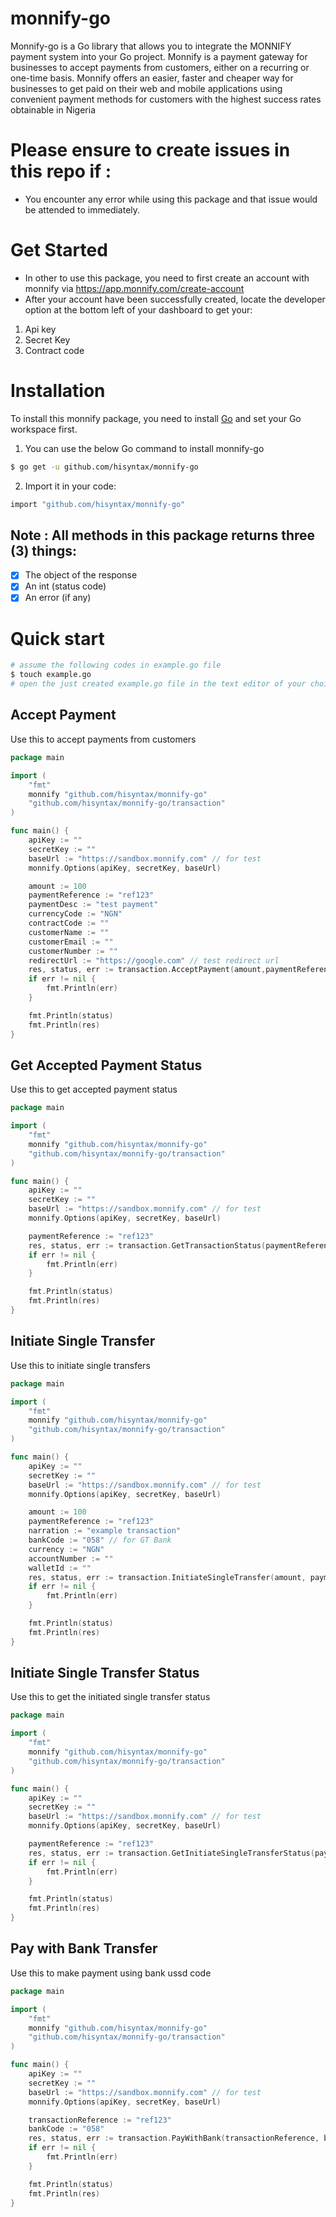 # monnify-go
Monnify-go is a Go library that allows you to integrate the MONNIFY payment system into your Go project.
Monnify is a payment gateway for businesses to accept payments from customers, either on a recurring or one-time basis. Monnify offers an easier, faster and cheaper way for businesses to get paid on their web and mobile applications using convenient payment methods for customers with the highest success rates obtainable in Nigeria

# Please ensure to create issues in this repo if :
- You encounter any error while using this package and that issue would be attended to immediately.

# Get Started
- In other to use this package, you need to first create an account with monnify via https://app.monnify.com/create-account 
- After your account have been successfully created, locate the developer option at the bottom left of your dashboard to get your:
1. Api key
2. Secret Key
3. Contract code

# Installation
To install this monnify package, you need to install [Go](https://golang.org/) and set your Go workspace first.
1. You can use the below Go command to install monnify-go
```sh
$ go get -u github.com/hisyntax/monnify-go
```
2. Import it in your code:
```sh
import "github.com/hisyntax/monnify-go"
```
## Note : All methods in this package returns three (3) things:
- [x] The object of the response
- [x] An int (status code)
- [x] An error (if any)

# Quick start
```sh
# assume the following codes in example.go file
$ touch example.go
# open the just created example.go file in the text editor of your choice
```
## Accept Payment
Use this to accept payments from customers
```go
package main

import (
	"fmt"
	monnify "github.com/hisyntax/monnify-go"
	"github.com/hisyntax/monnify-go/transaction"
)

func main() {
	apiKey := ""
	secretKey := ""
	baseUrl := "https://sandbox.monnify.com" // for test
	monnify.Options(apiKey, secretKey, baseUrl)

	amount := 100 
	paymentReference := "ref123"
	paymentDesc := "test payment"
	currencyCode := "NGN"
	contractCode := ""
	customerName := ""
	customerEmail := ""
	customerNumber := "" 
	redirectUrl := "https://google.com" // test redirect url
	res, status, err := transaction.AcceptPayment(amount,paymentReference , paymentDesc, currencyCode, contractCode, customerName, customerEmail, customerNumber, redirectUrl)
	if err != nil {
		fmt.Println(err)
	}

	fmt.Println(status)
	fmt.Println(res)
}
```
## Get Accepted Payment Status
Use this to get accepted payment status
```go
package main

import (
	"fmt"
	monnify "github.com/hisyntax/monnify-go"
	"github.com/hisyntax/monnify-go/transaction"
)

func main() {
	apiKey := ""
	secretKey := ""
	baseUrl := "https://sandbox.monnify.com" // for test
	monnify.Options(apiKey, secretKey, baseUrl)

	paymentReference := "ref123"
	res, status, err := transaction.GetTransactionStatus(paymentReference)
	if err != nil {
		fmt.Println(err)
	}

	fmt.Println(status)
	fmt.Println(res)
}
```
## Initiate Single Transfer
Use this to initiate single transfers
```go
package main

import (
	"fmt"
	monnify "github.com/hisyntax/monnify-go"
	"github.com/hisyntax/monnify-go/transaction"
)

func main() {
	apiKey := ""
	secretKey := ""
	baseUrl := "https://sandbox.monnify.com" // for test
	monnify.Options(apiKey, secretKey, baseUrl)

	amount := 100
	paymentReference := "ref123"
	narration := "example transaction"
	bankCode := "058" // for GT Bank
	currency := "NGN"
	accountNumber := ""
	walletId := ""
	res, status, err := transaction.InitiateSingleTransfer(amount, paymentReference, narration, currency, bankCode, accountNumber, walletId)
	if err != nil {
		fmt.Println(err)
	}

	fmt.Println(status)
	fmt.Println(res)
}
```

## Initiate Single Transfer Status
Use this to get the initiated single transfer status
```go
package main

import (
	"fmt"
	monnify "github.com/hisyntax/monnify-go"
	"github.com/hisyntax/monnify-go/transaction"
)

func main() {
	apiKey := ""
	secretKey := ""
	baseUrl := "https://sandbox.monnify.com" // for test
	monnify.Options(apiKey, secretKey, baseUrl)

	paymentReference := "ref123"
	res, status, err := transaction.GetInitiateSingleTransferStatus(paymentReference)
	if err != nil {
		fmt.Println(err)
	}

	fmt.Println(status)
	fmt.Println(res)
}
```
## Pay with Bank Transfer
Use this to make payment using bank ussd code
```go
package main

import (
	"fmt"
	monnify "github.com/hisyntax/monnify-go"
	"github.com/hisyntax/monnify-go/transaction"
)

func main() {
	apiKey := ""
	secretKey := ""
	baseUrl := "https://sandbox.monnify.com" // for test
	monnify.Options(apiKey, secretKey, baseUrl)

	transactionReference := "ref123"
	bankCode := "058"
	res, status, err := transaction.PayWithBank(transactionReference, bankCode)
	if err != nil {
		fmt.Println(err)
	}

	fmt.Println(status)
	fmt.Println(res)
}
```
